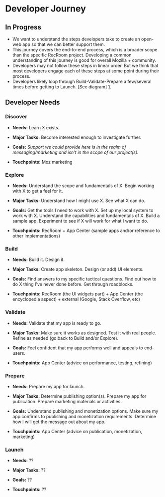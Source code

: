 # Developer Journey

## In Progress 

- We want to understand the steps developers take to create an open-web app so that we can better support them.
- This journey covers the end-to-end process, which is a broader scope than the specific RecRoom project. Developing a common understanding of this journey is good for overall Mozilla + community.
- Developers may not follow these steps in linear order. But we think that most developers engage each of these steps at some point during their process.
- Developers likely loop through Build-Validate-Prepare a few/several times before getting to Launch. [See diagram] [1].


## Developer Needs

### Discover
- **Needs:** Learn X exists.

- **Major Tasks:** Become interested enough to investigate further.

- **Goals:** *Support we could provide here is in the realm of messaging/marketing and isn't in the scope of our project(s).*

- **Touchpoints:** Moz marketing


### Explore
- **Needs:** Understand the scope and fundamentals of X. Begin working with X to get a feel for it.

- **Major Tasks:** Understand how I might use X. See what X can do.

- **Goals:** Get the tools I need to work with X. Set up my local system to work with X. Understand the capabilities and fundamentals of X. Build a sample app. Experiment to see if X will work for what I want to do.

- **Touchpoints:** RecRoom + App Center (sample apps and/or reference to other implementations)


### Build
- **Needs:** Build it. Design it.

- **Major Tasks:** Create app skeleton. Design (or add) UI elements. 

- **Goals:** Find answers to my specific tactical questions. Find out how to do X thing I've never done before. Get through roadblocks.

- **Touchpoints:** RecRoom (the UI widgets part) + App Center (the encyclopedia aspect) + external (Google, Stack Overflow, etc)


### Validate
- **Needs:** Validate that my app is ready to go. 

- **Major Tasks:** Make sure it works as designed. Test it with real people. Refine as needed (go back to Build and/or Explore).

- **Goals:** Feel confident that my app performs well and appeals to end-users.

- **Touchpoints:** App Center (advice on performance, testing, refining)


### Prepare
- **Needs:** Prepare my app for launch. 

- **Major Tasks:** Determine publishing option(s). Prepare my app for publication. Prepare marketing materials or activities.

- **Goals:** Understand publishing and monetization options. Make sure my app confirms to publishing and monetization requirements. Determine how I will get the message out about my app.

- **Touchpoints:** App Center (advice on publication, monetization, marketing)


### Launch
- **Needs:** ?? 

- **Major Tasks:** ??

- **Goals:** ??

- **Touchpoints:** ??



 [1]: https://docs.google.com/drawings/d/11ltJZyDDWzUsVGoZAPIofM24Z31wN_yNCanP98reglc/edit?usp=sharing "Developer Journey diagram"
